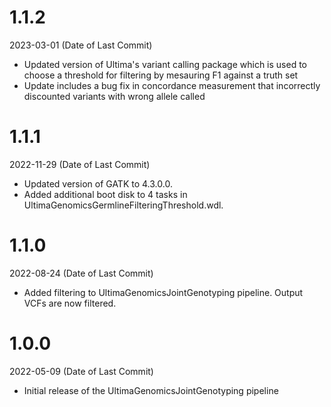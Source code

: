 # 1.1.2
2023-03-01 (Date of Last Commit)

* Updated version of Ultima's variant calling package which is used to choose a threshold for filtering by mesauring F1 against a truth set
* Update includes a bug fix in concordance measurement that incorrectly discounted variants with wrong allele called

# 1.1.1
2022-11-29 (Date of Last Commit)

* Updated version of GATK to 4.3.0.0.
* Added additional boot disk to 4 tasks in UltimaGenomicsGermlineFilteringThreshold.wdl.

# 1.1.0
2022-08-24 (Date of Last Commit)

* Added filtering to UltimaGenomicsJointGenotyping pipeline. Output VCFs are now filtered.

# 1.0.0
2022-05-09 (Date of Last Commit)

* Initial release of the UltimaGenomicsJointGenotyping pipeline